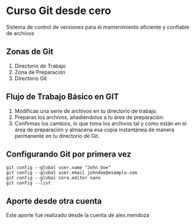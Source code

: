 # Curso Git desde cero
Sistema de control de versiones para el mantenimiento eficiente y confiable de archivos
## Zonas de Git
1. Directorio de Trabajo
2. Zona de Preparación
3. Directorio Git

## Flujo de Trabajo Básico en GIT
1. Modificas una serie de archivos en tu directorio de trabajo.
2. Preparas los archivos, añadiéndolos a tu área de preparación.
3. Confirmas los cambios, lo que toma los archivos tal y como están en el área de preparación y almacena esa copia instantánea de manera permanente en tu directorio de Git.

## Configurando Git por primera vez
```
git config --global user.name "John Doe"
git config --global user.email johndoe@example.com
git config --global core.editor nano
git config --list
```

## Aporte desde otra cuenta
Este aporte fue realizado desde la cuenta de alex.mendoza
